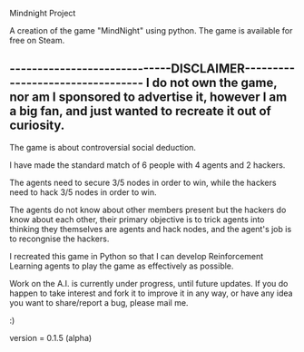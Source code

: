 Mindnight Project

A creation of the game "MindNight" using python. 
The game is available for free on Steam.


-----------------------------DISCLAIMER---------------------------------
**I do not own the game, nor am I sponsored to advertise it, 
however I am a big fan, and just wanted to recreate it out of curiosity.**
------------------------------------------------------------------------


The game is about controversial social deduction.

I have made the standard match of 6 people with 4 agents and 2 hackers.

The agents need to secure 3/5 nodes in order to win, while the hackers need
to hack 3/5 nodes in order to win.

The agents do not know about other members present but the hackers do know about
each other, their primary objective is to trick agents into thinking they themselves
are agents and hack nodes, and the agent's job is to recongnise the hackers.

I recreated this game in Python so that I can develop Reinforcement Learning
agents to play the game as effectively as possible.

Work on the A.I. is currently under progress, until future updates.
If you do happen to take interest and fork it to improve it in any way, or 
have any idea you want to share/report a bug, please mail me.

:)

version = 0.1.5 (alpha)
